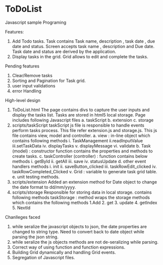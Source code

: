 ToDoList
========

Javascript sample Programing 

Features:

1. Add Todo tasks. Task contains Task name, description , task date , due date and status.  Screen accepts  task name , description and Due date. Task date and status are derived by the application.
2. Display tasks in the grid. Grid allows to edit and complete the tasks.

Pending features

1. Clear/Remove tasks
2. Sorting and Pagination for Task grid.
3. user input validations
4. error Handling


High-level design

1. ToDoList.html
	The page contains divs to capture the user inputs and display the tasks list. Tasks are stored in html5 local 	storage.
	Page includes following Javascript files
	a. taskScript
	b. extension
	c. storage
2. scripts/taskScript
	taskScript js file is responsible to handle events perform tasks process. This file refer extension.js and 		storage.js.
	This js file contains view, model and controller. 
	a. view : in-line object which contains following methods
		i. TaskManagement
		ii.readInputValue
		iii.setTaskData
		iv. displayTasks
		v. displayMessage
		vi. validate
	b. Task (model) : constructor function contains the properties and methods to create tasks.
	c. taskController (controller) : function contains below methods 
		i. getById
		ii. getAll
		iii. save 
		iv. statusUpdate
	d. other event handlers methods 
		i. init
		ii. saveButton_clicked
		iii. taskRowEdit_clicked
		iv. taskRowCompleted_Clicked
		v. Grid : variable to generate task grid table.
	e. unit testing methods.
3. scripts/extension
	Added an extension method for Date object to change the date format to dd/mm/yyyy.
4. scripts/storage
	Responsible for storing data in local storage. contains following methods
	taskStorage : method wraps the storage methods which contains the following methods
	1.Add
	2. get
	3. update
	4. getIndex
	5. NextId
	

Chanlleges faced
1. while seralize the javascript objects to json, the date properties are changed to string type. Need to convert back to     date object while parsing the json string.
2. while seralize the js objects methods are not de-seralizing while parsing.
3. Correct way of using function and function expressions.
4. Building Grid dynamically and handling Grid events.
5. Segregation of Javascript files.